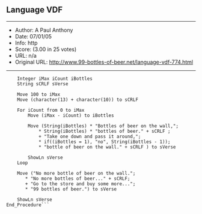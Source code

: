 
## Language VDF ##
---
- Author: A Paul Anthony
- Date: 07/01/05
- Info: http
- Score:  (3.00 in 25 votes)
- URL: n/a
- Original URL: http://www.99-bottles-of-beer.net/language-vdf-774.html
---

```Procedure mPrintBeer
    Integer iMax iCount iBottles
    String sCRLF sVerse

    Move 100 to iMax
    Move (character(13) + character(10)) to sCRLF

    For iCount from 0 to iMax
        Move (iMax - iCount) to iBottles

        Move (String(iBottles) * "Bottles of beer on the wall,";
            * String(iBottles) * "bottles of beer." + sCRLF ;
            + "Take one down and pass it around,";
            * if((iBottles = 1), "no", String(iBottles - 1));
            * "bottle of beer on the wall." + sCRLF ) to sVerse

        ShowLn sVerse
    Loop

    Move ("No more bottle of beer on the wall.";
       * "No more bottles of beer..." + sCRLF;
       + "Go to the store and buy some more...";
       * "99 bottles of beer.") to sVerse

    ShowLn sVerse
End_Procedure```